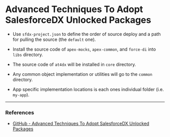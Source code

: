# Advanced Techniques To Adopt SalesforceDX Unlocked Packages

- Use `sfdx-project.json` to define the order of source deploy and a path for pulling the source (the `default` one).

- Install the source code of `apex-mocks`, `apex-common`, and `force-di` into `libs` directory.
- The source code of `at4dx` will be installed in `core` directory.
- Any common object implementation or utilities will go to the `common` directory.
- App specific implementation locations is each ones individual folder (i.e. `my-app`).


---

### References

- [GitHub - Advanced Techniques To Adopt SalesforceDX Unlocked Packages](https://github.com/apex-enterprise-patterns/at4dx)